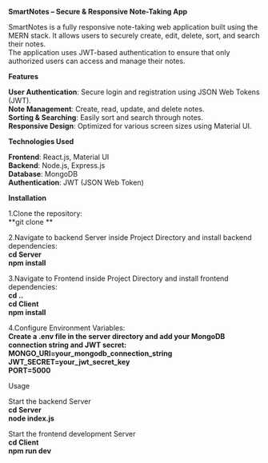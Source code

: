 **SmartNotes – Secure & Responsive Note-Taking App**

SmartNotes is a fully responsive note-taking web application built using the MERN stack. It allows users to securely create, edit, delete, sort, and search their notes.\
The application uses JWT-based authentication to ensure that only authorized users can access and manage their notes.

**Features**

**User Authentication**: Secure login and registration using JSON Web Tokens (JWT).\
**Note Management**: Create, read, update, and delete notes.\
**Sorting & Searching**: Easily sort and search through notes.\
**Responsive Design**: Optimized for various screen sizes using Material UI.

**Technologies Used**

**Frontend**: React.js, Material UI\
**Backend**: Node.js, Express.js\
**Database**: MongoDB\
**Authentication**: JWT (JSON Web Token)

**Installation**

1.Clone the repository:\
**git clone **

2.Navigate to backend Server inside Project Directory and install backend dependencies:\
**cd Server\
npm install**

3.Navigate to Frontend inside Project Directory and install frontend dependencies:\
**cd ..\
cd Client\
npm install**

4.Configure Environment Variables:\
**Create a .env file in the server directory and add your MongoDB connection string and JWT secret:\
MONGO_URI=your_mongodb_connection_string\
JWT_SECRET=your_jwt_secret_key\
PORT=5000**

Usage

Start the backend Server\
**cd Server\
node index.js**

Start the frontend development Server\
**cd Client\
npm run dev**



